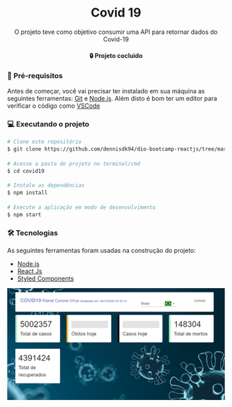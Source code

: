 <h1 align="center">Covid 19</h1>
<p align="center">O projeto teve como objetivo consumir uma API para retornar dados do Covid-19</p>


<h4 align="center">
  🔒 Projeto cocluido
</h4>

### 🔨 Pré-requisitos

Antes de começar, você vai precisar ter instalado em sua máquina as seguintes ferramentas:
[Git](https://git-scm.com) e [Node.js](https://nodejs.org/en/). Além disto é bom ter um editor para verificar o código como [VSCode](https://code.visualstudio.com/)


### 💻 Executando o projeto
```bash
# Clone este repositório
$ git clone https://github.com/dennisdk94/dio-bootcamp-reactjs/tree/master/covid19

# Acesse a pasta do projeto no terminal/cmd
$ cd covid19

# Instale as dependências
$ npm install

# Execute a aplicação em modo de desenvolvimento
$ npm start

```

### 🛠 Tecnologias

As seguintes ferramentas foram usadas na construção do projeto:

- [Node.js](https://nodejs.org/en/)
- [React Js](https://pt-br.reactjs.org/)
- [Styled Components](https://styled-components.com/)

<p align="center">
  <img align="center" src="https://github.com/dennisdk94/dio-bootcamp-reactjs/blob/master/covid19/src/assets/images/Capturar.PNG">
</p>
